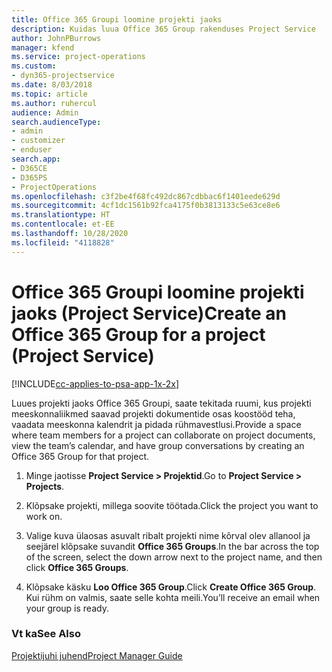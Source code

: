 ```yaml
---
title: Office 365 Groupi loomine projekti jaoks
description: Kuidas luua Office 365 Group rakenduses Project Service
author: JohnPBurrows
manager: kfend
ms.service: project-operations
ms.custom:
- dyn365-projectservice
ms.date: 8/03/2018
ms.topic: article
ms.author: ruhercul
audience: Admin
search.audienceType:
- admin
- customizer
- enduser
search.app:
- D365CE
- D365PS
- ProjectOperations
ms.openlocfilehash: c3f2be4f68fc492dc867cdbbac6f1401eede629d
ms.sourcegitcommit: 4cf1dc1561b92fca4175f0b3813133c5e63ce8e6
ms.translationtype: HT
ms.contentlocale: et-EE
ms.lasthandoff: 10/28/2020
ms.locfileid: "4118828"
---
```

# <a name="create-an-office-365-group-for-a-project-project-service"></a><span data-ttu-id="5f936-103">Office 365 Groupi loomine projekti jaoks (Project Service)</span><span class="sxs-lookup"><span data-stu-id="5f936-103">Create an Office 365 Group for a project (Project Service)</span></span>

[!INCLUDE[cc-applies-to-psa-app-1x-2x](../includes/cc-applies-to-psa-app-1x-2x.md)]

<span data-ttu-id="5f936-104">Luues projekti jaoks Office 365 Groupi, saate tekitada ruumi, kus projekti meeskonnaliikmed saavad projekti dokumentide osas koostööd teha, vaadata meeskonna kalendrit ja pidada rühmavestlusi.</span><span class="sxs-lookup"><span data-stu-id="5f936-104">Provide a space where team members for a project can collaborate on project documents, view the team’s calendar, and have group conversations by creating an Office 365 Group for that project.</span></span>  
  
1.  <span data-ttu-id="5f936-105">Minge jaotisse **Project Service > Projektid**.</span><span class="sxs-lookup"><span data-stu-id="5f936-105">Go to **Project Service > Projects**.</span></span>  
  
2.  <span data-ttu-id="5f936-106">Klõpsake projekti, millega soovite töötada.</span><span class="sxs-lookup"><span data-stu-id="5f936-106">Click the project you want to work on.</span></span>  
  
3.  <span data-ttu-id="5f936-107">Valige kuva ülaosas asuvalt ribalt projekti nime kõrval olev allanool ja seejärel klõpsake suvandit **Office 365 Groups**.</span><span class="sxs-lookup"><span data-stu-id="5f936-107">In the bar across the top of the screen, select the down arrow next to the project name, and then click **Office 365 Groups**.</span></span>  
  
4.  <span data-ttu-id="5f936-108">Klõpsake käsku **Loo Office 365 Group**.</span><span class="sxs-lookup"><span data-stu-id="5f936-108">Click **Create Office 365 Group**.</span></span> <span data-ttu-id="5f936-109">Kui rühm on valmis, saate selle kohta meili.</span><span class="sxs-lookup"><span data-stu-id="5f936-109">You’ll receive an email when your group is ready.</span></span>  
  
### <a name="see-also"></a><span data-ttu-id="5f936-110">Vt ka</span><span class="sxs-lookup"><span data-stu-id="5f936-110">See Also</span></span>  
 [<span data-ttu-id="5f936-111">Projektijuhi juhend</span><span class="sxs-lookup"><span data-stu-id="5f936-111">Project Manager Guide</span></span>](../psa/project-manager-guide.md)
